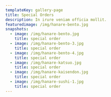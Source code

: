 ```yaml
---
templateKey: gallery-page
title: Special Orders
description: In irure veniam officia mollit.
featuredimage: /img/hanare-bento.jpg
snapshots:
  - image: /img/hanare-bento.jpg
    title: special order
  - image: /img/hanare-bento-3.jpg
    title: special order
  - image: /img/hanare-bento-4.jpg
    title: special order
  - image: /img/hanare-katsuo.jpg
    title: special order
  - image: /img/hanare-kaisendon.jpg
    title: special order
  - image: /img/hanare-sushi-1.jpg
    title: special order
---
```

